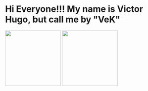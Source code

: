 # Hi Everyone!!! My name is Victor Hugo, but call me by "VeK"

<div>
    <img height="180em" src="https://github-readme-stats.vercel.app/api?username=projektvek&theme=dark&show_icons=true">
    <img height="180em" src="https://github-readme-stats.vercel.app/api/top-langs/?username=projektvek&theme=dark&show_icons=true">
</div>
